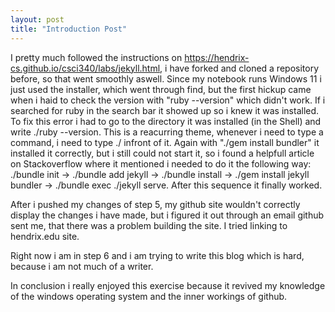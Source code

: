 ```yaml
---
layout: post
title: "Introduction Post"
---
```


I pretty much followed the instructions on https://hendrix-cs.github.io/csci340/labs/jekyll.html, i have forked and cloned a repository before, so that went smoothly aswell. Since my notebook runs Windows 11 i just used the installer, which went through find, but the first hickup came when i haid to check the version with "ruby --version" which didn't work. If i searched for ruby in the search bar it showed up so i knew it was installed. To fix this error i had to go to the directory it was installed (in the Shell) and write ./ruby --version. This is a reacurring theme, whenever i need to type a command, i need to type ./ infront of it. Again with "./gem install bundler" it installed it correctly, but i still could not start it, so i found a helpfull article on Stackoverflow where it mentioned i needed to do it the following way: ./bundle init -> ./bundle add jekyll -> ./bundle install -> ./gem install jekyll bundler -> ./bundle exec ./jekyll serve. After this sequence it finally worked. 

After i pushed my changes of step 5, my github site wouldn't correctly display the changes i have made, but i figured it out through an email github sent me, that there was a problem building the site. I tried linking to hendrix.edu site. 

Right now i am in step 6 and i am trying to write this blog which is hard, because i am not much of a writer.

In conclusion i really enjoyed this exercise because it revived my knowledge of the windows operating system and the inner workings of github. 
